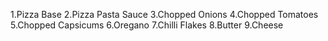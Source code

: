 1.Pizza Base
2.Pizza Pasta Sauce
3.Chopped Onions
4.Chopped Tomatoes
5.Chopped Capsicums
6.Oregano
7.Chilli Flakes
8.Butter
9.Cheese